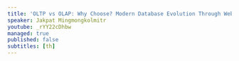 ```yaml
---
title: 'OLTP vs OLAP: Why Choose? Modern Database Evolution Through Web3 Lens'
speaker: Jakpat Mingmongkolmitr
youtube: _rYY22cDhbw
managed: true
published: false
subtitles: [th]
---
```

